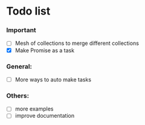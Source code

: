 # Todo list

### Important

- [ ] Mesh of collections to merge different collections
- [x] Make Promise as a task

### General:

- [ ] More ways to auto make tasks

### Others:

- [ ] more examples
- [ ] improve documentation
